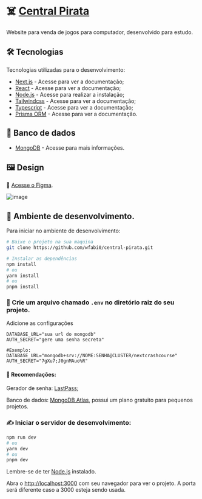 # ☠️ [Central Pirata](https://central-pirata.vercel.app/)

Website para venda de jogos para computador, desenvolvido para estudo.

## 🛠️ Tecnologias

Tecnologias utilizadas para o desenvolvimento:

- [Next.js](https://nextjs.org/docs) - Acesse para ver a documentação;
- [React](https://react.dev/learn) - Acesse para ver a documentação;
- [Node.js](https://nodejs.org/en/download) - Acesse para realizar a instalação;
- [Tailwindcss](https://tailwindcss.com/docs/installation) - Acesse para ver a documentação;
- [Typescript](https://www.typescriptlang.org/docs/) - Acesse para ver a documentação;
- [Prisma ORM](https://www.prisma.io/docs) - Acesse para ver a documentação.

## 📑 Banco de dados

- [MongoDB](https://www.mongodb.com/atlas/database) - Acesse para mais informações.

## 🖼️ Design

🔗 [Acesse o Figma](https://www.figma.com/file/rMkvqv2lAIe5OpQc8K1KiT/Central-Pirata---Trabalho?type=design&node-id=0%3A1&mode=design&t=Fahm9vDsqGJYnGvq-1).

![image](https://i.imgur.com/vbuc7tK.jpg)

## 💭 Ambiente de desenvolvimento.

Para iniciar no ambiente de desenvolvimento:

```bash
# Baixe o projeto na sua maquina
git clone https://github.com/wfabi0/central-pirata.git

# Instalar as dependências
npm install
# ou
yarn install
# ou
pnpm install
```

### 🔐 Crie um arquivo chamado `.env` no diretório raiz do seu projeto.

Adicione as configurações

```env
DATABASE_URL="sua url do mongodb"
AUTH_SECRET="gere uma senha secreta"

#Exemplo:
DATABASE_URL="mongodb+srv://NOME:SENHA@CLUSTER/nextcrashcourse"
AUTH_SECRET="7gXu7;J0gnMAuo%R"
```

#### 🔗 Recomendações:

Gerador de senha: [LastPass](https://www.lastpass.com/pt/features/password-generator#generatorTool);

Banco de dados: [MongoDB Atlas](https://www.mongodb.com/atlas/database), possui um plano gratuito para pequenos projetos.

### ✍️ Iniciar o servidor de desenvolvimento:

```bash
npm run dev
# ou
yarn dev
# ou
pnpm dev
```

Lembre-se de ter [Node.js](https://nodejs.org/pt-br/download/current) instalado.

Abra o [http://localhost:3000](http://localhost:3000) com seu navegador para ver o projeto.
A porta será diferente caso a 3000 esteja sendo usada.
